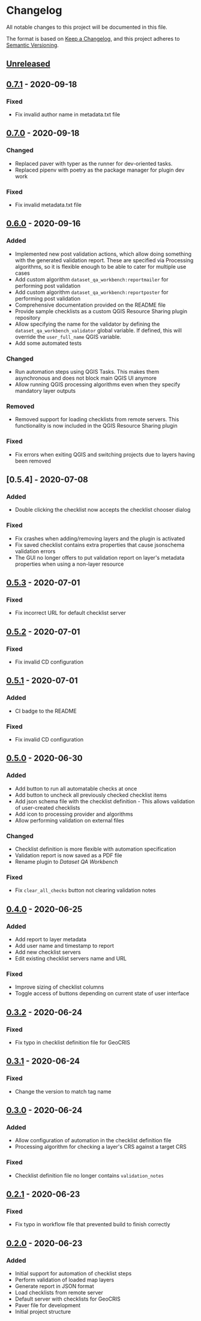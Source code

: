 # Changelog
All notable changes to this project will be documented in this file.

The format is based on [Keep a Changelog](https://keepachangelog.com/en/1.0.0/),
and this project adheres to [Semantic Versioning](https://semver.org/spec/v2.0.0.html).

## [Unreleased]


## [0.7.1] - 2020-09-18

### Fixed
- Fix invalid author name in metadata.txt file


## [0.7.0] - 2020-09-18

### Changed
- Replaced paver with typer as the runner for dev-oriented tasks.
- Replaced pipenv with poetry as the package manager for plugin dev work

### Fixed
- Fix invalid metadata.txt file


## [0.6.0] - 2020-09-16

### Added
-  Implemented new post validation actions, which allow doing something with 
   the generated validation report. These are specified via Processing 
   algorithms, so it is flexible enough to be able to cater for multiple use
   cases
-  Add custom algorithm `dataset_qa_workbench:reportmailer` for performing 
   post validation
-  Add custom algorithm `dataset_qa_workbench:reportposter` for performing 
   post validation
-  Comprehensive documentation provided on the README file
-  Provide sample checklists as a custom QGIS Resource Sharing plugin 
   repository
-  Allow specifying the name for the validator by defining the 
   `dataset_qa_workbench_validator` global variable. If defined, this will 
    override the `user_full_name` QGIS variable.
-  Add some automated tests


### Changed
-  Run automation steps using QGIS Tasks. This makes them asynchronous and 
   does not block main QGIS UI anymore
-  Allow running QGIS processing algorithms even when they specify mandatory 
   layer outputs
   
### Removed
-  Removed support for loading checklists from remote servers. This 
   functionality is now included in the QGIS Resource Sharing plugin

### Fixed
-  Fix errors when exiting QGIS and switching projects due to layers having 
   been removed


## [0.5.4] - 2020-07-08

### Added
-  Double clicking the checklist now accepts the checklist chooser dialog

### Fixed
-  Fix crashes when adding/removing layers and the plugin is activated
-  Fix saved checklist contains extra properties that cause jsonschema validation errors
-  The GUI no longer offers to put validation report on layer's metadata properties when using a non-layer resource


## [0.5.3] - 2020-07-01

### Fixed
-  Fix incorrect URL for default checklist server


## [0.5.2] - 2020-07-01

### Fixed
-  Fix invalid CD configuration


## [0.5.1] - 2020-07-01

### Added
-  CI badge to the README

### Fixed
-  Fix invalid CD configuration


## [0.5.0] - 2020-06-30

### Added
-  Add button to run all automatable checks at once
-  Add button to uncheck all previously checked checklist items
-  Add json schema file with the checklist definition - This allows validation of user-created checklists
-  Add icon to processing provider and algorithms
-  Allow performing validation on external files

### Changed
-  Checklist definition is more flexible with automation specification
-  Validation report is now saved as a PDF file
-  Rename plugin to _Dataset QA Workbench_

### Fixed
-  Fix `clear_all_checks` button not clearing validation notes


## [0.4.0] - 2020-06-25

### Added
-  Add report to layer metadata
-  Add user name and timestamp to report
-  Add new checklist servers
-  Edit existing checklist servers name and URL

### Fixed
-  Improve sizing of checklist columns
-  Toggle access of buttons depending on current state of user interface


## [0.3.2] - 2020-06-24

### Fixed
-  Fix typo in checklist definition file for GeoCRIS


## [0.3.1] - 2020-06-24

### Fixed
-  Change the version to match tag name


## [0.3.0] - 2020-06-24

### Added
-  Allow configuration of automation in the checklist definition file
-  Processing algorithm for checking a layer's CRS against a target CRS

### Fixed
-  Checklist definition file no longer contains `validation_notes`


## [0.2.1] - 2020-06-23

### Fixed
-  Fix typo in workflow file that prevented build to finish correctly

## [0.2.0] - 2020-06-23

### Added
-  Initial support for automation of checklist steps
-  Perform validation of loaded map layers
-  Generate report in JSON format
-  Load checklists from remote server
-  Default server with checklists for GeoCRIS
-  Paver file for development
-  Initial project structure


[unreleased]: https://github.com/kartoza/qgis_checklist_checker/compare/v0.7.1...master
[0.7.1]: https://github.com/kartoza/qgis_checklist_checker/-/tags/v0.7.1
[0.7.0]: https://github.com/kartoza/qgis_checklist_checker/-/tags/v0.7.0
[0.6.0]: https://github.com/kartoza/qgis_checklist_checker/-/tags/v0.6.0
[0.5.3]: https://github.com/kartoza/qgis_checklist_checker/-/tags/v0.5.3
[0.5.2]: https://github.com/kartoza/qgis_checklist_checker/-/tags/v0.5.2
[0.5.1]: https://github.com/kartoza/qgis_checklist_checker/-/tags/v0.5.1
[0.5.0]: https://github.com/kartoza/qgis_checklist_checker/-/tags/v0.5.0
[0.4.0]: https://github.com/kartoza/qgis_checklist_checker/-/tags/v0.4.0
[0.3.2]: https://github.com/kartoza/qgis_checklist_checker/-/tags/v0.3.2
[0.3.1]: https://github.com/kartoza/qgis_checklist_checker/-/tags/v0.3.1
[0.3.0]: https://github.com/kartoza/qgis_checklist_checker/-/tags/v0.3.0
[0.2.1]: https://github.com/kartoza/qgis_checklist_checker/-/tags/v0.2.1
[0.2.0]: https://github.com/kartoza/qgis_checklist_checker/-/tags/v0.2.0

